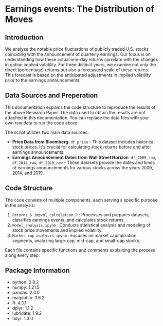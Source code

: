 # Earnings events: The Distribution of Moves

## Introduction 
We analyze the notable price fluctuations of publicly traded U.S. stocks coinciding with the announcement of quarterly earnings. Our focus is on understanding how these actual one-day returns correlate with the changes in option implied volatility. For three distinct years, we examine not only the direct (percentage) returns but also a forecasted scale of these returns. This forecast is based on the anticipated adjustments in implied volatility prior to the earnings announcements.


## Data Sources and Preperation 
This documentation explains the code structure to reproduce the results of the above Research Paper. The data used to obtain the results are not attached in this documentation. You can replace the data files with your own raw data to run the code above. 

The script utilizes two main data sources:
-	**Price Data from Bloomberg**: `df_price` - This dataset includes historical stock prices. It's crucial for calculating stock returns before and after earnings announcements.
-	**Earnings Announcement Dates from Wall Street Horizon**: `df_2009_raw`, `df_2014_raw`, `df_2019_raw` - These datasets provide the dates and times of earnings announcements for various stocks across the years 2009, 2014, and 2019.


## Code Structure 
The code consists of multiple components, each serving a specific purpose in the analysis:

1.  `Returns & impvol_calculation.R` : Processes and prepares datasets, classifies earnings events, and calculates stock returns.
2.  `Model_analysis.ipynb` : Conducts statistical analysis and modeling of stock price movements and implied volatility.
3.  `Market_cap_analysis.ipynb` : Focuses on market capitalization segments, analyzing large-cap, mid-cap, and small-cap stocks.

Each file contains specific functions and comments explaining the process along every step.

## Package Information

- python: 3.8.2
- numpy: 1.21.5
- pandas: 2.0.0
- matplotlib: 3.6.2
- R: 4.3.1
- dplyr: 1.1.2
- lubridate: 1.9.2
- tidyr: 1.3.0
